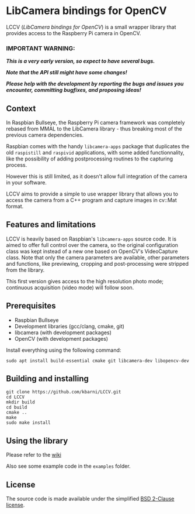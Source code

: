 LibCamera bindings for OpenCV
=============================

LCCV (*LibCamera bindings for OpenCV*) is a small wrapper library that provides access to the Raspberry Pi camera in OpenCV.

### IMPORTANT WARNING: 

***This is a very early version, so expect to have several bugs.***

***Note that the API still might have some changes!***

***Please help with the development by reporting the bugs and issues you encounter, committing bugfixes, and proposing ideas!***

Context
-------

In Raspbian Bullseye, the Raspberry Pi camera framework was completely rebased from MMAL to the LibCamera library - thus breaking most of the previous camera dependencies.

Raspbian comes with the handy `libcamera-apps` package that duplicates the old `raspistill` and `raspivid` applications, with some added functionnality, like the possibility of adding postprocessing routines to the capturing process.

However this is still limited, as it doesn't allow full integration of the camera in your software.

LCCV aims to provide a simple to use wrapper library that allows you to access the camera from a C++ program and capture images in cv::Mat format.

Features and limitations
------------------------

LCCV is heavily based on Raspbian's `libcamera-apps` source code. It is aimed to offer full control over the camera, so the original configuration class was kept instead of a new one based on OpenCV's VideoCapture class. Note that only the camera parameters are available, other parameters and functions, like previewing, cropping and post-processing were stripped from the library.

This first version gives access to the high resolution photo mode; continuous acquisition (video mode) will follow soon.

Prerequisites
-------------

- Raspbian Bullseye
- Development libraries (gcc/clang, cmake, git)
- libcamera (with development packages)
- OpenCV (with development packages)

Install everything using the following command:

    sudo apt install build-essential cmake git libcamera-dev libopencv-dev

Building and installing
-----------------------

    git clone https://github.com/kbarni/LCCV.git
    cd LCCV
    mkdir build
    cd build
    cmake ..
    make
    sudo make install
    
Using the library
-----------------

Please refer to the [wiki](https://github.com/kbarni/LCCV/wiki)

Also see some example code in the `examples` folder.

License
-------

The source code is made available under the simplified [BSD 2-Clause license](https://spdx.org/licenses/BSD-2-Clause.html).
